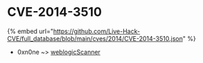 # CVE-2014-3510
{% embed url="https://github.com/Live-Hack-CVE/full_database/blob/main/cves/2014/CVE-2014-3510.json" %}

* 0xn0ne ~> [weblogicScanner](https://www.alice-snow.ru/2014/database/cve-2014-3510/weblogicscanner-0xn0ne)